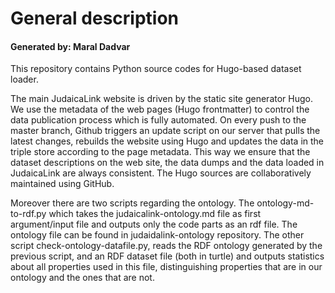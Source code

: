 # General description 

#### Generated by: Maral Dadvar


This repository contains Python source codes for Hugo-based dataset loader. 

The main JudaicaLink website is driven by the static site generator Hugo. We use the metadata of the web pages (Hugo frontmatter) to control the data publication process which is fully automated. On every push to the master branch, Github triggers an update script on our server that pulls the latest changes, rebuilds the website using Hugo and updates the data in the triple store according to the page metadata.
This way we ensure that the dataset descriptions on the web site, the data dumps and the data loaded in JudaicaLink are always consistent. The Hugo sources are collaboratively maintained using GitHub. 

Moreover there are two scripts regarding the ontology. The ontology-md-to-rdf.py which takes the judaicalink-ontology.md file as first argument/input file and outputs only the code parts as an rdf file. The ontology file can be found in judaidalink-ontology repository. 
The other script check-ontology-datafile.py, reads the RDF ontology generated by the previous script, and an RDF dataset file (both in turtle) and outputs statistics about all properties used in this file, distinguishing properties that are in our ontology and the ones that are not.



 
